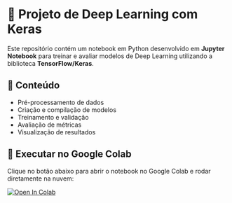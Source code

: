 # 🧠 Projeto de Deep Learning com Keras

Este repositório contém um notebook em Python desenvolvido em **Jupyter Notebook** para treinar e avaliar modelos de Deep Learning utilizando a biblioteca **TensorFlow/Keras**.

## 📌 Conteúdo
- Pré-processamento de dados
- Criação e compilação de modelos
- Treinamento e validação
- Avaliação de métricas
- Visualização de resultados

## 🚀 Executar no Google Colab

Clique no botão abaixo para abrir o notebook no Google Colab e rodar diretamente na nuvem:

[![Open In Colab](https://colab.research.google.com/assets/colab-badge.svg)](https://colab.research.google.com/github/Gabriel-T-P/Fashion-MNIST-MLP-Test/blob/main/Fashion_MNIST.ipynb)
